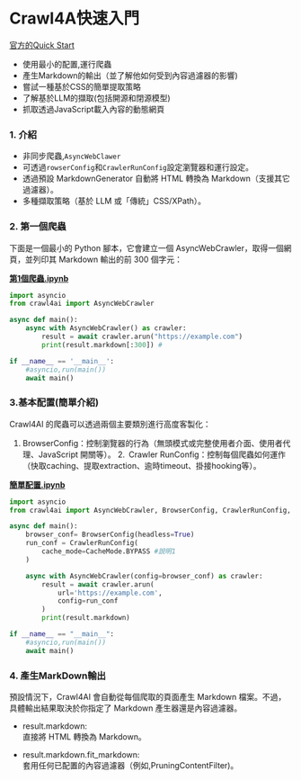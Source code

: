 # Crawl4A快速入門
[官方的Quick Start](https://docs.crawl4ai.com/core/quickstart/)

- 使用最小的配置,運行爬蟲
- 產生Markdown的輸出（並了解他如何受到內容過濾器的影響)
- 嘗試一種基於CSS的簡單提取策略
- 了解基於LLM的擷取(包括開源和閉源模型)
- 抓取透過JavaScript載入內容的動態網頁

### 1. 介紹
- 非同步爬蟲,`AsyncWebClawer`
- 可透過`rowserConfig`和`CrawlerRunConfig`設定瀏覽器和運行設定。
- 透過預設 MarkdownGenerator 自動將 HTML 轉換為 Markdown（支援其它過濾器）。
- 多種擷取策略（基於 LLM 或「傳統」CSS/XPath）。

### 2. 第一個爬蟲

下面是一個最小的 Python 腳本，它會建立一個 AsyncWebCrawler，取得一個網頁，並列印其 Markdown 輸出的前 300 個字元：

[**第1個爬蟲.ipynb**](./lesson1_第1個爬串.ipynb)

```python
import asyncio
from crawl4ai import AsyncWebCrawler

async def main():
    async with AsyncWebCrawler() as crawler:
        result = await crawler.arun("https://example.com")
        print(result.markdown[:300]) #

if __name__ == '__main__':
    #asyncio,run(main())
    await main()
```


### 3.基本配置(簡單介紹)

Crawl4AI 的爬蟲可以透過兩個主要類別進行高度客製化：

1. BrowserConfig：控制瀏覽器的行為（無頭模式或完整使用者介面、使用者代理、JavaScript 開關等）。
2. Crawler RunConfig：控制每個爬蟲如何運作（快取caching、提取extraction、逾時timeout、掛接hooking等）。

[**簡單配置.ipynb**](./lesson2_基本配置.ipynb)

```python
import asyncio
from crawl4ai import AsyncWebCrawler, BrowserConfig, CrawlerRunConfig, CacheMode

async def main():
    browser_conf= BrowserConfig(headless=True)
    run_conf = CrawlerRunConfig(
        cache_mode=CacheMode.BYPASS #說明1
    )

    async with AsyncWebCrawler(config=browser_conf) as crawler:
        result = await crawler.arun(
            url='https://example.com',
            config=run_conf
        )
        print(result.markdown)

if __name__ == "__main__":
	#asyncio,run(main())
    await main()
```

### 4. 產生MarkDown輸出
預設情況下，Crawl4AI 會自動從每個爬取的頁面產生 Markdown 檔案。不過，具體輸出結果取決於你指定了 Markdown 產生器還是內容過濾器。

- result.markdown:  
直接將 HTML 轉換為 Markdown。

- result.markdown.fit_markdown:  
套用任何已配置的內容過濾器（例如,PruningContentFilter)。


